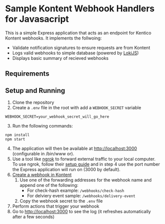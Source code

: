 # Sample Kontent Webhook Handlers for Javasacript

This is a simple Express application that acts as an endpoint for Kentico Kontent webhooks. It implements the follwoing:

* Validate notification signatures to ensure requests are from Kontent
* Logs valid webhooks to simple database (powered by [LokiJS](http://techfort.github.io/LokiJS/))
* Displays basic summary of recieved webhooks

## Requirements

## Setup and Running

1. Clone the repository
2. Create a `.env` file in the root with add a `WEBHOOK_SECRET` variable

```
WEBHOOK_SECRET=your_webhook_secret_will_go_here
```

3. Run the following commands:

```console
npm install
npm start
```

4. The application will then be available at <http://localhost:3000> (configurable in /bin/www or).
5. Use a tool like [ngrok](https://ngrok.com/) to forward external traffic to your local computer. To use ngrok, follow their [setup guide](https://dashboard.ngrok.com/get-started) and in step 4 use the port number the Express application will run on (3000 by default).
6. [Create a webhook in Kontent](https://docs.kontent.ai/tutorials/develop-apps/integrate/using-webhooks-for-automatic-updates#a-creating-a-webhook)
    1. Use one of the forwarding addresses for the webhook name and append one of the following:
        * For check-hash example: `/webhooks/check-hash`
        * For delviery event sample: `/webhooks/delivery-event`
    2. Copy the webhook secret to the `.env` file
7. Perform actions that trigger your webhook
8. Go to <http://localhost:3000> to see the log (it refreshes automatically after a few seconds)
